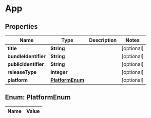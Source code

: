 
# App

## Properties
Name | Type | Description | Notes
------------ | ------------- | ------------- | -------------
**title** | **String** |  |  [optional]
**bundleIdentifier** | **String** |  |  [optional]
**publicIdentifier** | **String** |  |  [optional]
**releaseType** | **Integer** |  |  [optional]
**platform** | [**PlatformEnum**](#PlatformEnum) |  |  [optional]


<a name="PlatformEnum"></a>
## Enum: PlatformEnum
Name | Value
---- | -----




